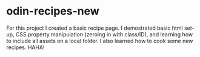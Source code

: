 # odin-recipes-new
For this project I created a basic recipe page. I demostrated basic html set-up, CSS property manipulation (zeroing in with class/ID), and learning how to include all assets on a local folder.
I also learned how to cook some new recipes. HAHA!
